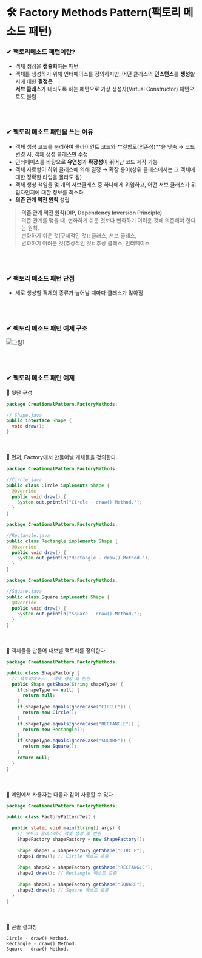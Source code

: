 # 🛠 Factory Methods Pattern(팩토리 메소드 패턴)
### ✔ 팩토리메소드 패턴이란?
* 객체 생성을 **캡슐화**하는 패턴
* 객체를 생성하기 위해 인터페이스를 정의하지만, 어떤 클래스의 **인스턴스**를 **생성**할지에 대한 **결정은<br>**
**서브 클래스**가 내리도록 하는 패턴으로 가상 생성자(Virtual Constructor) 패턴으로도 불림

<br/><br/>
### ✔ 팩토리 메소드 패턴을 쓰는 이유
* 객체 생성 코드를 분리하여 클라이언트 코드와 **결합도(의존성)**을 낮춤 → 코드 변경 시, 객체 생성 클래스만 수정
* 인터페이스를 바탕으로 **유연성**과 **확장성**이 뛰어난 코드 제작 가능
* 객체 자료형이 하위 클래스에 의해 결정 → 확장 용이(상위 클래스에서는 그 객체에 대한 정확한 타입을 몰라도 됨)
* 객체 생성 책임을 몇 개의 서브클래스 중 하나에게 위임하고, 어떤 서브 클래스가 위임자인지에 대한 정보를 최소화
* **의존 관계 역전 원칙** 성립
> **의존 관계 역전 원칙(DIP, Dependency Inversion Principle)**<br/>
> 의존 관계를 맺을 때, 변화하기 쉬운 것보다 변화하기 어려운 것에 의존해야 한다는 원칙.<br/>
> 변화하기 쉬운 것(구체적인 것): 클래스, 서브 클래스, <br/>
> 변화하기 어려운 것(추상적인 것): 추상 클래스, 인터페이스


<br/><br/>
### ✔ 팩토리 메소드 패턴 단점
* 새로 생성할 객체의 종류가 늘어날 때마다 클래스가 많아짐

<br/><br/>
### ✔ 팩토리 메소드 패턴 예제 구조
![그림1](https://user-images.githubusercontent.com/54934681/104092722-2fdf4e80-52c9-11eb-9ff2-c8c0bdb72a73.png)


<br/><br/>
### ✔ 팩토리 메소드 패턴 예제
🔻 뒷단 구성
```java
package CreationalPattern.FactoryMethods;

// Shape.java
public interface Shape {
  void draw();
}
```

<br/><br/>
🔻 먼저, Factory에서 만들어낼 개체들을 정의한다.
```java
package CreationalPattern.FactoryMethods;

//Circle.java
public class Circle implements Shape {
  @Override
  public void draw() {
    System.out.println("Circle - draw() Method.");
  }
}
```
```java
package CreationalPattern.FactoryMethods;

//Rectangle.java
public class Rectangle implements Shape {
  @Override
  public void draw() {
    System.out.println("Rectangle - draw() Method.");
  }
}
```
```java
package CreationalPattern.FactoryMethods;

//Square.java
public class Square implements Shape {
  @Override
  public void draw() {
    System.out.println("Square - draw() Method.");
  }
}
```

<br/><br/>
🔻 객체들을 만들어 내보낼 팩토리를 정의한다.
```java
package CreationalPattern.FactoryMethods;

public class ShapeFactory {
  // 팩토리메소드 - 객체 생성 후 반환
  public Shape getShape(String shapeType) {
    if(shapeType == null) {
      return null;
    }
    if(shapeType.equalsIgnoreCase("CIRCLE")) {
      return new Circle();
    }
    if(shapeType.equalsIgnoreCase("RECTANGLE")) {
      return new Rectangle();
    }
    if(shapeType.equalsIgnoreCase("SQUARE")) {
      return new Square();
    }
    return null;
  }
}
```

<br/><br/>
🔻 메인에서 사용자는 다음과 같이 사용할 수 있다
```java
package CreationalPattern.FactoryMethods;

public class FactoryPatternTest {
  
  public static void main(String[] args) {
    // 팩토리 클래스에서 객쳋 생성 후 반환
    ShapeFactory shapeFactory = new ShapeFactory();
    
    Shape shape1 = shapeFactory.getShape("CIRCLE");
    shape1.draw(); // Circle 메소드 호출
    
    Shape shape2 = shapeFactory.getShape("RECTANGLE");
    shape2.draw(); // Rectangle 메소드 호출
    
    Shape shape3 = shapeFactory.getShape("SQUARE");
    shape3.draw(); // Square 메소드 호출
  }
}
```

<br/><br/>
🔻 콘솔 결과창
```console
Circle - draw() Method.
Rectangle - draw() Method.
Square - draw() Method.
```

